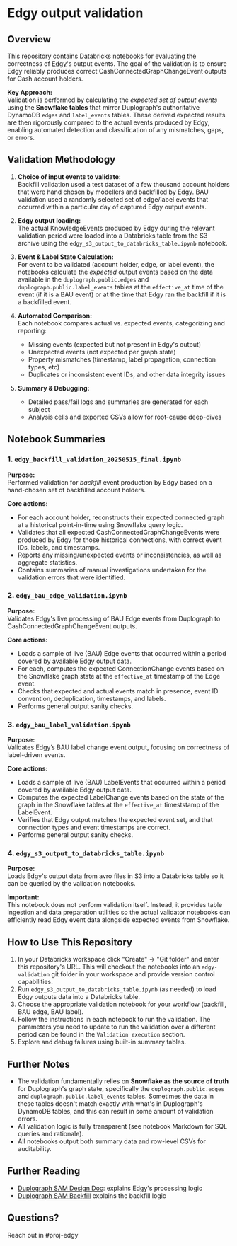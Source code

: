 # Edgy output validation

## Overview

This repository contains Databricks notebooks for evaluating the correctness of [Edgy](https://github.com/squareup/java/tree/master/edgy)'s output events. The goal of the validation is to ensure Edgy reliably produces correct CashConnectedGraphChangeEvent outputs for Cash account holders.

**Key Approach:**  
Validation is performed by calculating the *expected set of output events* using the **Snowflake tables** that mirror Duplograph's authoritative DynamoDB `edges` and `label_events` tables. These derived expected results are then rigorously compared to the actual events produced by Edgy, enabling automated detection and classification of any mismatches, gaps, or errors.

## Validation Methodology

1. **Choice of input events to validate:**  
   Backfill validation used a test dataset of a few thousand account holders that were hand chosen by modellers and backfilled by Edgy.
   BAU validation used a randomly selected set of edge/label events that occurred within a particular day of captured Edgy output events.

2. **Edgy output loading:**  
   The actual KnowledgeEvents produced by Edgy during the relevant validation period were loaded into a Databricks table from the S3 archive using the `edgy_s3_output_to_databricks_table.ipynb` notebook.

3. **Event & Label State Calculation:**  
   For event to be validated (account holder, edge, or label event), the notebooks calculate the *expected* output events based on the data available in the `duplograph.public.edges` and `duplograph.public.label_events` tables at the `effective_at` time of the event (if it is a BAU event) or at the time that Edgy ran the backfill if it is a backfilled event.

4. **Automated Comparison:**  
   Each notebook compares actual vs. expected events, categorizing and reporting:
   - Missing events (expected but not present in Edgy's output)
   - Unexpected events (not expected per graph state)
   - Property mismatches (timestamp, label propagation, connection types, etc)
   - Duplicates or inconsistent event IDs, and other data integrity issues

5. **Summary & Debugging:**  
   - Detailed pass/fail logs and summaries are generated for each subject
   - Analysis cells and exported CSVs allow for root-cause deep-dives

## Notebook Summaries

### 1. **`edgy_backfill_validation_20250515_final.ipynb`**

**Purpose:**  
Performed validation for *backfill* event production by Edgy based on a hand-chosen set of backfilled account holders.

**Core actions:**
- For each account holder, reconstructs their expected connected graph at a historical point-in-time using Snowflake query logic.
- Validates that all expected CashConnectedGraphChangeEvents were produced by Edgy for those historical connections, with correct event IDs, labels, and timestamps.
- Reports any missing/unexpected events or inconsistencies, as well as aggregate statistics.
- Contains summaries of manual investigations undertaken for the validation errors that were identified.

### 2. **`edgy_bau_edge_validation.ipynb`**

**Purpose:**  
Validates Edgy's live processing of BAU Edge events from Duplograph to CashConnectedGraphChangeEvent outputs.

**Core actions:**
- Loads a sample of live (BAU) Edge events that occurred within a period covered by available Edgy output data.
- For each, computes the expected ConnectionChange events based on the Snowflake graph state at the `effective_at` timestamp of the Edge event.
- Checks that expected and actual events match in presence, event ID convention, deduplication, timestamps, and labels.
- Performs general output sanity checks.

### 3. **`edgy_bau_label_validation.ipynb`**

**Purpose:**  
Validates Edgy’s BAU label change event output, focusing on correctness of label-driven events.

**Core actions:**
- Loads a sample of live (BAU) LabelEvents that occurred within a period covered by available Edgy output data.
- Computes the expected LabelChange events based on the state of the graph in the Snowflake tables at the `effective_at` timeststamp of the LabelEvent.
- Verifies that Edgy output matches the expected event set, and that connection types and event timestamps are correct.
- Performs general output sanity checks.

### 4. **`edgy_s3_output_to_databricks_table.ipynb`** 

**Purpose:**  
Loads Edgy's output data from avro files in S3 into a Databricks table so it can be queried by the validation notebooks.

**Important:**  
This notebook does not perform validation itself. Instead, it provides table ingestion and data preparation utilities so the actual validator notebooks can efficiently read Edgy event data alongside expected events from Snowflake.

## How to Use This Repository

1. In your Databricks workspace click "Create" -> "Git folder" and enter this repository's URL. This will checkout the notebooks into an `edgy-validation` git folder in your workspace and provide version control capabilities.
2. Run `edgy_s3_output_to_databricks_table.ipynb` (as needed) to load Edgy outputs data into a Databricks table.
3. Choose the appropriate validation notebook for your workflow (backfill, BAU edge, BAU label).
4. Follow the instructions in each notebook to run the validation. The parameters you need to update to run the validation over a different period can be found in the `Validation execution` section.
5. Explore and debug failures using built-in summary tables.

## Further Notes

- The validation fundamentally relies on **Snowflake as the source of truth** for Duplograph's graph state, specifically the `duplograph.public.edges` and `duplograph.public.label_events` tables. Sometimes the data in these tables doesn't match exactly with what's in Duplograph's DynamoDB tables, and this can result in some amount of validation errors.
- All validation logic is fully transparent (see notebook Markdown for SQL queries and rationale).
- All notebooks output both summary data and row-level CSVs for auditability.

## Further Reading

- [Duplograph SAM Design Doc](https://docs.google.com/document/d/16EYmWQz68lurF_CWh5RlLcL8gQiImZWWtcF_JgURWzE/edit?tab=t.0#heading=h.uinirtej7s73): explains Edgy's processing logic
- [Duplograph SAM Backfill](https://docs.google.com/document/d/1Mz1dPsUDQr76eTijlEz53VCDDk5DUY0RZtuk370RJ9A/edit?tab=t.0#heading=h.x6ryaflb29e7) explains the backfill logic

## Questions?

Reach out in #proj-edgy
